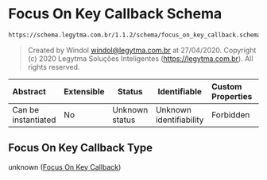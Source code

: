 # Focus On Key Callback Schema

```txt
https://schema.legytma.com.br/1.1.2/schema/focus_on_key_callback.schema.json
```




> Created by Windol [windol@legytma.com.br](mailto:windol@legytma.com.br) at 27/04/2020.
> Copyright (c) 2020 Legytma Soluções Inteligentes (<https://legytma.com.br>). All rights reserved.
>

| Abstract            | Extensible | Status         | Identifiable            | Custom Properties | Additional Properties | Access Restrictions | Defined In                                                                                              |
| :------------------ | ---------- | -------------- | ----------------------- | :---------------- | --------------------- | ------------------- | ------------------------------------------------------------------------------------------------------- |
| Can be instantiated | No         | Unknown status | Unknown identifiability | Forbidden         | Allowed               | none                | [focus_on_key_callback.schema.json](../schema/focus_on_key_callback.schema.json) |

## Focus On Key Callback Type

unknown ([Focus On Key Callback](focus_on_key_callback.md))
